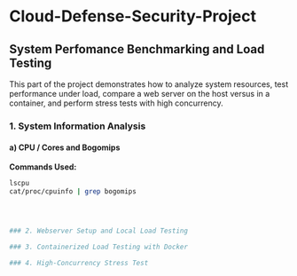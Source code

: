 # Cloud-Defense-Security-Project

## System Perfomance Benchmarking and Load Testing
This part of the project demonstrates how to analyze system resources, test performance under load, compare a web server on the host versus in a container, and perform stress tests with high concurrency.

### 1. System Information Analysis
#### a) CPU / Cores and Bogomips
**Commands Used:**
```bash
lscpu
cat/proc/cpuinfo | grep bogomips




### 2. Webserver Setup and Local Load Testing

### 3. Containerized Load Testing with Docker

### 4. High-Concurrency Stress Test
